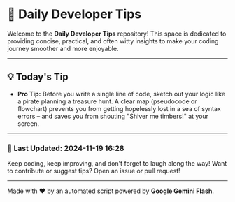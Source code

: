 
# 🌟 Daily Developer Tips

Welcome to the **Daily Developer Tips** repository! This space is dedicated to providing concise, practical, and often witty insights to make your coding journey smoother and more enjoyable.

---

## 💡 Today's Tip

- **Pro Tip:**  Before you write a single line of code,  sketch out your logic like a pirate planning a treasure hunt.  A clear map (pseudocode or flowchart) prevents you from getting hopelessly lost in a sea of syntax errors – and saves you from shouting "Shiver me timbers!" at your screen.

---

### 📅 Last Updated: 2024-11-19 16:28

Keep coding, keep improving, and don't forget to laugh along the way! Want to contribute or suggest tips? Open an issue or pull request!

---

Made with ❤️ by an automated script powered by **Google Gemini Flash**.
